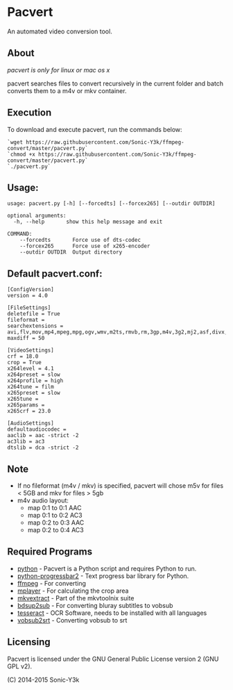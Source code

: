 Pacvert
==============
An automated video conversion tool.

About
-----
*pacvert is only for linux or mac os x*

pacvert searches files to convert recursively in the current folder and batch converts them to a m4v or mkv container.

Execution
---------
To download and execute pacvert, run the commands below:

>
    `wget https://raw.githubusercontent.com/Sonic-Y3k/ffmpeg-convert/master/pacvert.py`  
    `chmod +x https://raw.githubusercontent.com/Sonic-Y3k/ffmpeg-convert/master/pacvert.py`  
    `./pacvert.py`  

Usage:
------
>
    usage: pacvert.py [-h] [--forcedts] [--forcex265] [--outdir OUTDIR]
    
>    
    optional arguments:
      -h, --help       show this help message and exit
>    
>
    COMMAND:
        --forcedts       Force use of dts-codec
        --forcex265      Force use of x265-encoder
        --outdir OUTDIR  Output directory


Default pacvert.conf:
------
>

    [ConfigVersion]
    version = 4.0

    [FileSettings]
    deletefile = True
    fileformat = 
    searchextensions = avi,flv,mov,mp4,mpeg,mpg,ogv,wmv,m2ts,rmvb,rm,3gp,m4v,3g2,mj2,asf,divx,vob,mkv
    maxdiff = 50

    [VideoSettings]
    crf = 18.0
    crop = True
    x264level = 4.1
    x264preset = slow
    x264profile = high
    x264tune = film
    x265preset = slow
    x265tune = 
    x265params = 
    x265crf = 23.0

    [AudioSettings]
    defaultaudiocodec = 
    aaclib = aac -strict -2
    ac3lib = ac3
    dtslib = dca -strict -2

Note
---------------
* If no fileformat (m4v / mkv) is specified, pacvert will chose m5v for files < 5GB and mkv for files > 5gb 
* m4v audio layout:
    * map 0:1 to 0:1 AAC
    * map 0:1 to 0:2 AC3
    * map 0:2 to 0:3 AAC
    * map 0:2 to 0:4 AC3

Required Programs
-----------------
* [python](https://www.python.org/) - Pacvert is a Python script and requires Python to run.
* [python-progressbar2](https://pypi.python.org/pypi/progressbar2) - Text progress bar library for Python.
* [ffmpeg](https://www.ffmpeg.org/) - For converting
* [mplayer](www.mplayerhq.hu/) - For calculating the crop area
* [mkvextract](https://www.bunkus.org/videotools/mkvtoolnix/) - Part of the mkvtoolnix suite
* [bdsup2sub](http://forum.doom9.org/showthread.php?p=1613303) - For converting bluray subtitles to vobsub
* [tesseract](http://code.google.com/p/tesseract-ocr/) - OCR Software, needs to be installed with all languages
* [vobsub2srt](https://github.com/ruediger/VobSub2SRT) - Converting vobsub to srt

Licensing
---------
Pacvert is licensed under the GNU General Public License version 2 (GNU GPL v2).

(C) 2014-2015 Sonic-Y3k
